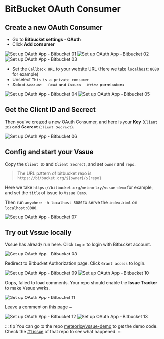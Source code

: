 # BitBucket OAuth Consumer

## Create a new OAuth Consumer

- Go to __Bitbucket settings - OAuth__
- Click __Add consumer__

![Set up OAuth App - Bitbucket 01](/assets/img/oauth-app-bitbucket-01.png)
![Set up OAuth App - Bitbucket 02](/assets/img/oauth-app-bitbucket-02.png)
![Set up OAuth App - Bitbucket 03](/assets/img/oauth-app-bitbucket-03.png)

- Set the `Callback URL` to your website URL (Here we take `localhost:8080` for example)
- Unselect `This is a private consumer`
- Select `Account - Read` and `Issues - Write` permissions

![Set up OAuth App - Bitbucket 04](/assets/img/oauth-app-bitbucket-04.png)
![Set up OAuth App - Bitbucket 05](/assets/img/oauth-app-bitbucket-05.png)

## Get the Client ID and Secrect

Then you've created a new OAuth Consumer, and here is your __Key__ (`Client ID`) and __Secrect__ (`Client Secrect`).

![Set up OAuth App - Bitbucket 06](/assets/img/oauth-app-bitbucket-06.png)

## Config and start your Vssue

Copy the `Client ID` and `Client Secrect`, and set `owner` and `repo`.

> The URL pattern of bitbucket repo is `https://bitbucket.org/${owner}/${repo}`

Here we take `https://bitbucket.org/meteorlxy/vssue-demo` for example, and set the `title` of issue to `Vssue Demo`.

Then run `anywhere -h localhost 8080` to serve the `index.html` on `localhost:8080`.

![Set up OAuth App - Bitbucket 07](/assets/img/oauth-app-bitbucket-07.png)

## Try out Vssue locally

Vssue has already run here. Click `Login` to login with Bitbucket account.

![Set up OAuth App - Bitbucket 08](/assets/img/oauth-app-bitbucket-08.png)

Redirect to Bitbucket Authorization page. Click `Grant access` to login.

![Set up OAuth App - Bitbucket 09](/assets/img/oauth-app-bitbucket-09.png)
![Set up OAuth App - Bitbucket 10](/assets/img/oauth-app-bitbucket-10.png)

Oops, falied to load comments. Your repo should enable the __Issue Tracker__ to make Vssue works.

![Set up OAuth App - Bitbucket 11](/assets/img/oauth-app-bitbucket-11.png)

Leave a comment on this page ~

![Set up OAuth App - Bitbucket 12](/assets/img/oauth-app-bitbucket-12.png)
![Set up OAuth App - Bitbucket 13](/assets/img/oauth-app-bitbucket-13.png)

::: tip
You can go to the repo [meteorlxy/vssue-demo](https://bitbucket.org/meteorlxy/vssue-demo) to get the demo code. Check the [#1 issue](https://bitbucket.org/meteorlxy/vssue-demo/issues/1) of that repo to see what happened.
:::

